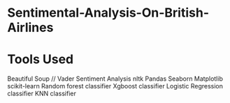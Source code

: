 # Sentimental-Analysis-On-British-Airlines
# Tools Used
Beautiful Soup //
Vader Sentiment Analysis
nltk
Pandas
Seaborn
Matplotlib
scikit-learn
Random forest classifier
Xgboost classifier
Logistic Regression classifier 
KNN classifier 
